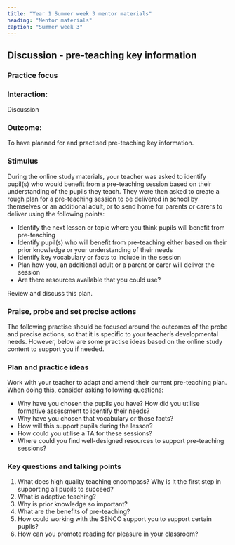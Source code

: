 ```yaml
---
title: "Year 1 Summer week 3 mentor materials"
heading: "Mentor materials"
caption: "Summer week 3"
---
```


## Discussion - pre-teaching key information

### Practice focus

### Interaction:

Discussion

### Outcome:

To have planned for and practised pre-teaching key information.

### Stimulus

During the online study materials, your teacher was asked to identify pupil(s) who would benefit from a pre-teaching session based on their understanding of the pupils they teach. They were then asked to create a rough plan for a pre-teaching session to be delivered in school by themselves or an additional adult, or to send home for parents or carers to deliver using the following points:

- Identify the next lesson or topic where you think pupils will benefit from pre-teaching
- Identify pupil(s) who will benefit from pre-teaching either based on their prior knowledge or your understanding of their needs
- Identify key vocabulary or facts to include in the session
- Plan how you, an additional adult or a parent or carer will deliver the session
- Are there resources available that you could use?

Review and discuss this plan.

### Praise, probe and set precise actions

The following practise should be focused around the outcomes of the probe and precise actions, so that it is specific to your teacher’s developmental needs. However, below are some practise ideas based on the online study content to support you if needed.

### Plan and practice ideas

Work with your teacher to adapt and amend their current pre-teaching plan. When doing this, consider asking following questions:

- Why have you chosen the pupils you have? How did you utilise formative assessment to identify their needs?
- Why have you chosen that vocabulary or those facts?
- How will this support pupils during the lesson?
- How could you utilise a TA for these sessions?
- Where could you find well-designed resources to support pre-teaching sessions?

### Key questions and talking points

1. What does high quality teaching encompass? Why is it the first step in supporting all pupils to succeed?
2. What is adaptive teaching?
3. Why is prior knowledge so important?
4. What are the benefits of pre-teaching?
5. How could working with the SENCO support you to support certain pupils?
6. How can you promote reading for pleasure in your classroom?

